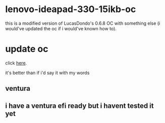 # lenovo-ideapad-330-15ikb-oc
this is a modified version of LucasDondo's 0.6.8 OC with something else (i would've updated the oc if i would've known how to).
<h1>update oc</h1>
<p>click <a href="https://dortania.github.io/OpenCore-Post-Install/universal/update.html">here</a>.</p>
it's better than if i'd say it with my words
<h2>ventura<h2>
<p>i have a ventura efi ready but i havent tested it yet</p>
